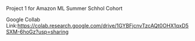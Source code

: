 Project 1 for Amazon ML Summer Schhol Cohort

Google Collab Link:https://colab.research.google.com/drive/1GYBFjcnvTzcAQt0OHX1qxD5SXM-6hoGz?usp=sharing
